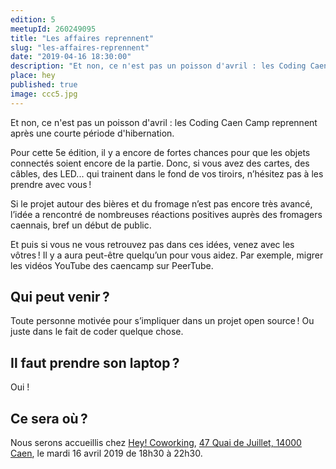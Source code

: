 ```yaml
---
edition: 5
meetupId: 260249095
title: "Les affaires reprennent"
slug: "les-affaires-reprennent" 
date: "2019-04-16 18:30:00"
description: "Et non, ce n'est pas un poisson d'avril : les Coding Caen Camp reprennent après une courte période d'hibernation."
place: hey
published: true
image: ccc5.jpg
---
```


Et non, ce n'est pas un poisson d'avril : les Coding Caen Camp reprennent après une courte période d'hibernation.

Pour cette 5e édition, il y a encore de fortes chances pour que les objets connectés soient encore de la partie. Donc, si vous avez des cartes, des câbles, des LED... qui trainent dans le fond de vos tiroirs, n’hésitez pas à les prendre avec vous !

Si le projet autour des bières et du fromage n’est pas encore très avancé, l’idée a rencontré de nombreuses réactions positives auprès des fromagers caennais, bref un début de public.

Et puis si vous ne vous retrouvez pas dans ces idées, venez avec les vôtres ! Il y a aura peut-être quelqu’un pour vous aidez. Par exemple, migrer les vidéos YouTube des caencamp sur PeerTube.

## Qui peut venir ?

Toute personne motivée pour s’impliquer dans un projet open source ! Ou juste dans le fait de coder quelque chose.

## Il faut prendre son laptop ?

Oui !

## Ce sera où ?

Nous serons accueillis chez [Hey! Coworking](https://www.hey-coworking.com/), [47 Quai de Juillet, 14000 Caen](https://www.google.fr/maps/place/HEY+!+Coworking/@49.1790401,-0.3522317,15z/data=!4m2!3m1!1s0x0:0x424ace3e48cd2332?sa=X&ved=2ahUKEwjugr707d_dAhURJhoKHQdbANoQ_BIwDnoECAoQCw), le mardi 16 avril 2019 de 18h30 à 22h30.
